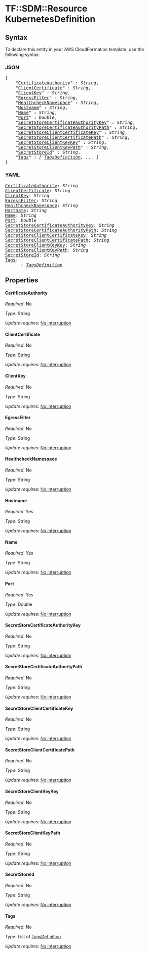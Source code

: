 # TF::SDM::Resource KubernetesDefinition

## Syntax

To declare this entity in your AWS CloudFormation template, use the following syntax:

### JSON

<pre>
{
    "<a href="#certificateauthority" title="CertificateAuthority">CertificateAuthority</a>" : <i>String</i>,
    "<a href="#clientcertificate" title="ClientCertificate">ClientCertificate</a>" : <i>String</i>,
    "<a href="#clientkey" title="ClientKey">ClientKey</a>" : <i>String</i>,
    "<a href="#egressfilter" title="EgressFilter">EgressFilter</a>" : <i>String</i>,
    "<a href="#healthchecknamespace" title="HealthcheckNamespace">HealthcheckNamespace</a>" : <i>String</i>,
    "<a href="#hostname" title="Hostname">Hostname</a>" : <i>String</i>,
    "<a href="#name" title="Name">Name</a>" : <i>String</i>,
    "<a href="#port" title="Port">Port</a>" : <i>Double</i>,
    "<a href="#secretstorecertificateauthoritykey" title="SecretStoreCertificateAuthorityKey">SecretStoreCertificateAuthorityKey</a>" : <i>String</i>,
    "<a href="#secretstorecertificateauthoritypath" title="SecretStoreCertificateAuthorityPath">SecretStoreCertificateAuthorityPath</a>" : <i>String</i>,
    "<a href="#secretstoreclientcertificatekey" title="SecretStoreClientCertificateKey">SecretStoreClientCertificateKey</a>" : <i>String</i>,
    "<a href="#secretstoreclientcertificatepath" title="SecretStoreClientCertificatePath">SecretStoreClientCertificatePath</a>" : <i>String</i>,
    "<a href="#secretstoreclientkeykey" title="SecretStoreClientKeyKey">SecretStoreClientKeyKey</a>" : <i>String</i>,
    "<a href="#secretstoreclientkeypath" title="SecretStoreClientKeyPath">SecretStoreClientKeyPath</a>" : <i>String</i>,
    "<a href="#secretstoreid" title="SecretStoreId">SecretStoreId</a>" : <i>String</i>,
    "<a href="#tags" title="Tags">Tags</a>" : <i>[ <a href="tagsdefinition.md">TagsDefinition</a>, ... ]</i>
}
</pre>

### YAML

<pre>
<a href="#certificateauthority" title="CertificateAuthority">CertificateAuthority</a>: <i>String</i>
<a href="#clientcertificate" title="ClientCertificate">ClientCertificate</a>: <i>String</i>
<a href="#clientkey" title="ClientKey">ClientKey</a>: <i>String</i>
<a href="#egressfilter" title="EgressFilter">EgressFilter</a>: <i>String</i>
<a href="#healthchecknamespace" title="HealthcheckNamespace">HealthcheckNamespace</a>: <i>String</i>
<a href="#hostname" title="Hostname">Hostname</a>: <i>String</i>
<a href="#name" title="Name">Name</a>: <i>String</i>
<a href="#port" title="Port">Port</a>: <i>Double</i>
<a href="#secretstorecertificateauthoritykey" title="SecretStoreCertificateAuthorityKey">SecretStoreCertificateAuthorityKey</a>: <i>String</i>
<a href="#secretstorecertificateauthoritypath" title="SecretStoreCertificateAuthorityPath">SecretStoreCertificateAuthorityPath</a>: <i>String</i>
<a href="#secretstoreclientcertificatekey" title="SecretStoreClientCertificateKey">SecretStoreClientCertificateKey</a>: <i>String</i>
<a href="#secretstoreclientcertificatepath" title="SecretStoreClientCertificatePath">SecretStoreClientCertificatePath</a>: <i>String</i>
<a href="#secretstoreclientkeykey" title="SecretStoreClientKeyKey">SecretStoreClientKeyKey</a>: <i>String</i>
<a href="#secretstoreclientkeypath" title="SecretStoreClientKeyPath">SecretStoreClientKeyPath</a>: <i>String</i>
<a href="#secretstoreid" title="SecretStoreId">SecretStoreId</a>: <i>String</i>
<a href="#tags" title="Tags">Tags</a>: <i>
      - <a href="tagsdefinition.md">TagsDefinition</a></i>
</pre>

## Properties

#### CertificateAuthority

_Required_: No

_Type_: String

_Update requires_: [No interruption](https://docs.aws.amazon.com/AWSCloudFormation/latest/UserGuide/using-cfn-updating-stacks-update-behaviors.html#update-no-interrupt)

#### ClientCertificate

_Required_: No

_Type_: String

_Update requires_: [No interruption](https://docs.aws.amazon.com/AWSCloudFormation/latest/UserGuide/using-cfn-updating-stacks-update-behaviors.html#update-no-interrupt)

#### ClientKey

_Required_: No

_Type_: String

_Update requires_: [No interruption](https://docs.aws.amazon.com/AWSCloudFormation/latest/UserGuide/using-cfn-updating-stacks-update-behaviors.html#update-no-interrupt)

#### EgressFilter

_Required_: No

_Type_: String

_Update requires_: [No interruption](https://docs.aws.amazon.com/AWSCloudFormation/latest/UserGuide/using-cfn-updating-stacks-update-behaviors.html#update-no-interrupt)

#### HealthcheckNamespace

_Required_: No

_Type_: String

_Update requires_: [No interruption](https://docs.aws.amazon.com/AWSCloudFormation/latest/UserGuide/using-cfn-updating-stacks-update-behaviors.html#update-no-interrupt)

#### Hostname

_Required_: Yes

_Type_: String

_Update requires_: [No interruption](https://docs.aws.amazon.com/AWSCloudFormation/latest/UserGuide/using-cfn-updating-stacks-update-behaviors.html#update-no-interrupt)

#### Name

_Required_: Yes

_Type_: String

_Update requires_: [No interruption](https://docs.aws.amazon.com/AWSCloudFormation/latest/UserGuide/using-cfn-updating-stacks-update-behaviors.html#update-no-interrupt)

#### Port

_Required_: Yes

_Type_: Double

_Update requires_: [No interruption](https://docs.aws.amazon.com/AWSCloudFormation/latest/UserGuide/using-cfn-updating-stacks-update-behaviors.html#update-no-interrupt)

#### SecretStoreCertificateAuthorityKey

_Required_: No

_Type_: String

_Update requires_: [No interruption](https://docs.aws.amazon.com/AWSCloudFormation/latest/UserGuide/using-cfn-updating-stacks-update-behaviors.html#update-no-interrupt)

#### SecretStoreCertificateAuthorityPath

_Required_: No

_Type_: String

_Update requires_: [No interruption](https://docs.aws.amazon.com/AWSCloudFormation/latest/UserGuide/using-cfn-updating-stacks-update-behaviors.html#update-no-interrupt)

#### SecretStoreClientCertificateKey

_Required_: No

_Type_: String

_Update requires_: [No interruption](https://docs.aws.amazon.com/AWSCloudFormation/latest/UserGuide/using-cfn-updating-stacks-update-behaviors.html#update-no-interrupt)

#### SecretStoreClientCertificatePath

_Required_: No

_Type_: String

_Update requires_: [No interruption](https://docs.aws.amazon.com/AWSCloudFormation/latest/UserGuide/using-cfn-updating-stacks-update-behaviors.html#update-no-interrupt)

#### SecretStoreClientKeyKey

_Required_: No

_Type_: String

_Update requires_: [No interruption](https://docs.aws.amazon.com/AWSCloudFormation/latest/UserGuide/using-cfn-updating-stacks-update-behaviors.html#update-no-interrupt)

#### SecretStoreClientKeyPath

_Required_: No

_Type_: String

_Update requires_: [No interruption](https://docs.aws.amazon.com/AWSCloudFormation/latest/UserGuide/using-cfn-updating-stacks-update-behaviors.html#update-no-interrupt)

#### SecretStoreId

_Required_: No

_Type_: String

_Update requires_: [No interruption](https://docs.aws.amazon.com/AWSCloudFormation/latest/UserGuide/using-cfn-updating-stacks-update-behaviors.html#update-no-interrupt)

#### Tags

_Required_: No

_Type_: List of <a href="tagsdefinition.md">TagsDefinition</a>

_Update requires_: [No interruption](https://docs.aws.amazon.com/AWSCloudFormation/latest/UserGuide/using-cfn-updating-stacks-update-behaviors.html#update-no-interrupt)

